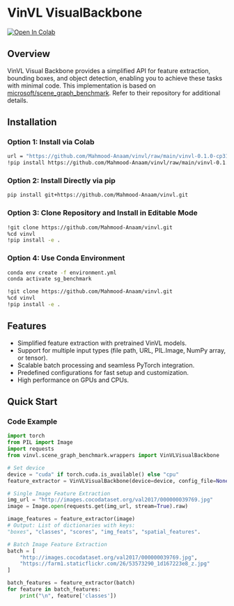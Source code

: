 # VinVL VisualBackbone

<a href="https://colab.research.google.com/github/Mahmood-Anaam/vinvL/blob/main/notebooks/vinvl_demo.ipynb" target="_parent"><img src="https://colab.research.google.com/assets/colab-badge.svg" alt="Open In Colab"/></a>

## Overview

VinVL Visual Backbone provides a simplified API for feature extraction, bounding boxes, and object detection, enabling you to achieve these tasks with minimal code. This implementation is based on [microsoft/scene_graph_benchmark](https://github.com/microsoft/scene_graph_benchmark). Refer to their repository for additional details.

## Installation

### Option 1: Install via Colab
```bash
url = "https://github.com/Mahmood-Anaam/vinvl/raw/main/vinvl-0.1.0-cp310-cp310-linux_x86_64.whl"
!pip install https://github.com/Mahmood-Anaam/vinvl/raw/main/vinvl-0.1.0-cp310-cp310-linux_x86_64.whl --q

```

### Option 2: Install Directly via pip
```bash
pip install git+https://github.com/Mahmood-Anaam/vinvl.git
```

### Option 3: Clone Repository and Install in Editable Mode
```bash
!git clone https://github.com/Mahmood-Anaam/vinvl.git
%cd vinvl
!pip install -e .
```

### Option 4: Use Conda Environment
```bash
conda env create -f environment.yml
conda activate sg_benchmark

!git clone https://github.com/Mahmood-Anaam/vinvl.git
%cd vinvl
!pip install -e .
```

## Features
- Simplified feature extraction with pretrained VinVL models.
- Support for multiple input types (file path, URL, PIL.Image, NumPy array, or tensor).
- Scalable batch processing and seamless PyTorch integration.
- Predefined configurations for fast setup and customization.
- High performance on GPUs and CPUs.

## Quick Start

### Code Example

```python
import torch
from PIL import Image
import requests
from vinvl.scene_graph_benchmark.wrappers import VinVLVisualBackbone

# Set device
device = "cuda" if torch.cuda.is_available() else "cpu"
feature_extractor = VinVLVisualBackbone(device=device, config_file=None, opts=None)

# Single Image Feature Extraction
img_url = "http://images.cocodataset.org/val2017/000000039769.jpg"
image = Image.open(requests.get(img_url, stream=True).raw)

image_features = feature_extractor(image)
# Output: List of dictionaries with keys:
"boxes", "classes", "scores", "img_feats", "spatial_features".

# Batch Image Feature Extraction
batch = [
    "http://images.cocodataset.org/val2017/000000039769.jpg",
    "https://farm1.staticflickr.com/26/53573290_1d167223e8_z.jpg"
]

batch_features = feature_extractor(batch)
for feature in batch_features:
    print("\n", feature['classes'])
```
